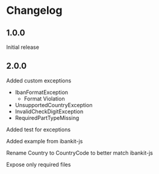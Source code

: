 # Changelog

## 1.0.0

Initial release

## 2.0.0

Added custom exceptions

- IbanFormatException
  - Format Violation
- UnsupportedCountryException
- InvalidCheckDigitException
- RequiredPartTypeMissing

Added test for exceptions

Added example from ibankit-js

Rename Country to CountryCode to better match ibankit-js

Expose only required files
